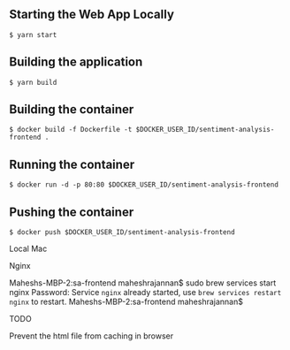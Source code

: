 ## Starting the Web App Locally
` $ yarn start `

## Building the application
` $ yarn build `

## Building the container
` $ docker build -f Dockerfile -t $DOCKER_USER_ID/sentiment-analysis-frontend . `

## Running the container
` $ docker run -d -p 80:80 $DOCKER_USER_ID/sentiment-analysis-frontend `

## Pushing the container
` $ docker push $DOCKER_USER_ID/sentiment-analysis-frontend `

Local Mac

Nginx

Maheshs-MBP-2:sa-frontend maheshrajannan$ sudo brew services start nginx
Password:
Service `nginx` already started, use `brew services restart nginx` to restart.
Maheshs-MBP-2:sa-frontend maheshrajannan$

TODO

Prevent the html file from caching in browser
